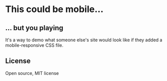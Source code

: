 # This could be mobile...

## ... but you playing

It's a way to demo what someone else's site would look like
if they added a mobile-responsive CSS file.

## License

Open source, MIT license
